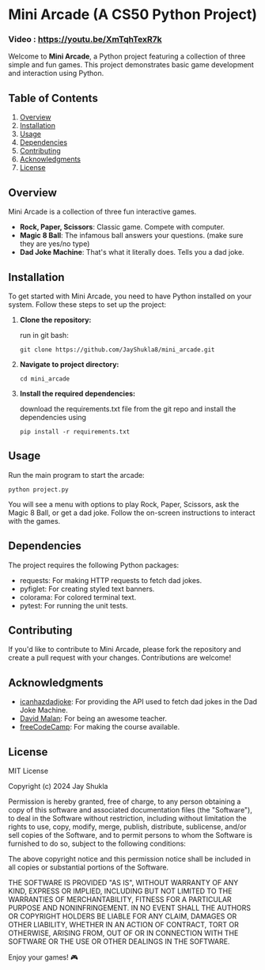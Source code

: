 # Mini Arcade (A CS50 Python Project)
### Video : <https://youtu.be/XmTqhTexR7k>
Welcome to **Mini Arcade**, a Python project featuring a collection of three simple and fun games. This project demonstrates basic game development and interaction using Python.

## Table of Contents
1. [Overview](#overview)
2. [Installation](#installation)
3. [Usage](#usage)
4. [Dependencies](#dependencies)
5. [Contributing](#contributing)
6. [Acknowledgments](#acknowledgments)
7. [License](#license)
   
## Overview

Mini Arcade is a collection of three fun interactive games.
- **Rock, Paper, Scissors**: Classic game. Compete with computer.
- **Magic 8 Ball**: The infamous ball answers your questions. (make sure they are yes/no type)
- **Dad Joke Machine**: That's what it literally does. Tells you a dad joke.

## Installation

To get started with Mini Arcade, you need to have Python installed on your system. Follow these steps to set up the project:

1. **Clone the repository:**

   run in git bash:
   ```
   git clone https://github.com/JayShukla8/mini_arcade.git
   ```

3. **Navigate to project directory:**
   ```
   cd mini_arcade
   ```

4. **Install the required dependencies:**

   download the requirements.txt file from the git repo and install the dependencies using
   ```
   pip install -r requirements.txt
   ```

## Usage

Run the main program to start the arcade:
```
python project.py
```
You will see a menu with options to play Rock, Paper, Scissors, ask the Magic 8 Ball, or get a dad joke. Follow the on-screen instructions to interact with the games.

## Dependencies

The project requires the following Python packages:

- requests: For making HTTP requests to fetch dad jokes.
- pyfiglet: For creating styled text banners.
- colorama: For colored terminal text.
- pytest: For running the unit tests.

## Contributing

If you'd like to contribute to Mini Arcade, please fork the repository and create a pull request with your changes. Contributions are welcome!


## Acknowledgments

- [icanhazdadjoke](https://icanhazdadjoke.com/): For providing the API used to fetch dad jokes in the Dad Joke Machine.
- [David Malan](https://www.linkedin.com/in/malan/): For being an awesome teacher.
- [freeCodeCamp](https://www.youtube.com/c/Freecodecamp): For making the course available.

## License

MIT License

Copyright (c) 2024 Jay Shukla

Permission is hereby granted, free of charge, to any person obtaining a copy
of this software and associated documentation files (the "Software"), to deal
in the Software without restriction, including without limitation the rights
to use, copy, modify, merge, publish, distribute, sublicense, and/or sell
copies of the Software, and to permit persons to whom the Software is
furnished to do so, subject to the following conditions:

The above copyright notice and this permission notice shall be included in all
copies or substantial portions of the Software.

THE SOFTWARE IS PROVIDED "AS IS", WITHOUT WARRANTY OF ANY KIND, EXPRESS OR
IMPLIED, INCLUDING BUT NOT LIMITED TO THE WARRANTIES OF MERCHANTABILITY,
FITNESS FOR A PARTICULAR PURPOSE AND NONINFRINGEMENT. IN NO EVENT SHALL THE
AUTHORS OR COPYRIGHT HOLDERS BE LIABLE FOR ANY CLAIM, DAMAGES OR OTHER
LIABILITY, WHETHER IN AN ACTION OF CONTRACT, TORT OR OTHERWISE, ARISING FROM,
OUT OF OR IN CONNECTION WITH THE SOFTWARE OR THE USE OR OTHER DEALINGS IN THE
SOFTWARE.

Enjoy your games! 🎮

